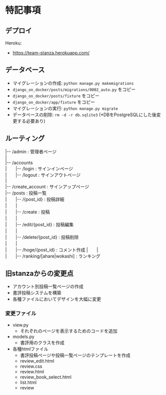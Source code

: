 # 特記事項

## デプロイ

Heroku:
- https://team-stanza.herokuapp.com/

## データベース
- マイグレーションの作成: `python manage.py makemigrations`
- `django_on_docker/posts/migrations/0002_auto.py` をコピー
- `django_on_docker/posts/fixture` をコピー
- `django_on_docker/app/fixture` をコピー
- マイグレーションの実行: `python manage.py migrate`
- データベースの削除: `rm -d -r db.sqlite3` (*DBをPostgreSQLにした後変更する必要あり)

## ルーティング
|-- /admin : 管理者ページ \
| \
|-- /accounts  
|　　|-- /login : サインインページ  
|　　|-- /logout : サインアウトページ  
|  
|-- /create_account : サインアップページ  
|-- /posts : 投稿一覧 \
|　　|-- /{post_id} : 投稿詳細 \
|　　| \
|　　|-- /create : 投稿 \
|　　| \
|　　|-- /edit/{post_id} : 投稿編集 \
|　　| \
|　　|-- /delete/{post_id} : 投稿削除 \
|　　| \
|　　|-- /hoge/{post_id} : コメント作成
|　　| \
|　　|-- /ranking/[ahare|wokashi] : ランキング

## 旧stanzaからの変更点
- アカウント別投稿一覧ページの作成
- 書評投稿システムを構築
- 各種ファイルにおいてデザインを大幅に変更

### 変更ファイル
- view.py
    - それぞれのページを表示するためのコードを追加
- models.py
    - 書評用のクラスを作成
- 各種htmlファイル
    - 書評投稿ページや投稿一覧ページのテンプレートを作成
    - review_edit.html
    - review.css
    - review.html
    - review_book_select.html
    - list.html
    - review
